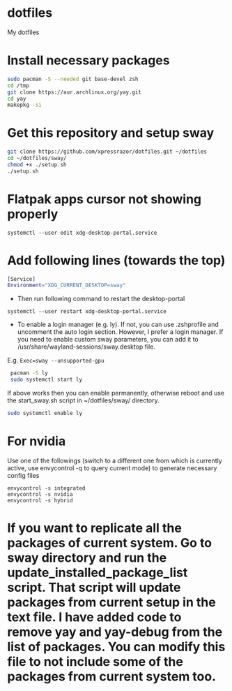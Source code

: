 # dotfiles
My dotfiles

# Install necessary packages
```bash
sudo pacman -S --needed git base-devel zsh
cd /tmp
git clone https://aur.archlinux.org/yay.git
cd yay
makepkg -si
```



# Get this repository and setup sway

```bash
git clone https://github.com/xpressrazor/dotfiles.git ~/dotfiles
cd ~/dotfiles/sway/
chmod +x ./setup.sh
./setup.sh
```

# Flatpak apps cursor not showing properly
`systemctl --user edit xdg-desktop-portal.service`

# Add following lines (towards the top)
```bash
[Service]
Environment="XDG_CURRENT_DESKTOP=sway"
```

- Then run following command to restart the desktop-portal

`systemctl --user restart xdg-desktop-portal.service`

- To enable a login manager (e.g. ly). If not, you can use .zshprofile and uncomment the auto login section. However, I prefer a login manager. If you need to enable custom sway parameters, you can add it to /usr/share/wayland-sessions/sway.desktop file.

E.g.
`Exec=sway --unsupported-gpu`

```bash
 pacman -S ly
 sudo systemctl start ly
```

If above works then you can enable permanently, otherwise reboot and use the start_sway.sh script in ~/dotfiles/sway/ directory.
```bash
sudo systemctl enable ly
```

# For nvidia
Use one of the followings (switch to a different one from which is currently active, use envycontrol -q to query current mode) to generate necessary config files 
```
envycontrol -s integrated
envycontrol -s nvidia
envycontrol -s hybrid
```

# If you want to replicate all the packages of current system. Go to sway directory and run the update_installed_package_list script. That script will update packages from current setup in the text file. I have added code to remove yay and yay-debug from the list of packages. You can modify this file to not include some of the packages from current system too.
